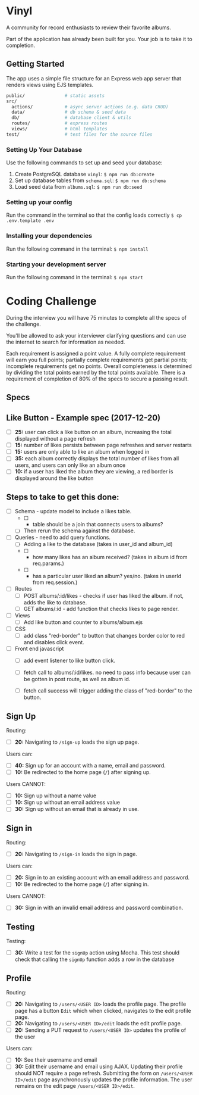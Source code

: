 # Vinyl

A community for record enthusiasts to review their favorite albums.

Part of the application has already been built for you. Your job is to take it to completion.

## Getting Started

The app uses a simple file structure for an Express web app server that renders views using EJS templates.

```sh
public/               # static assets
src/
  actions/            # async server actions (e.g. data CRUD)
  data/               # db schema & seed data
  db/                 # database client & utils
  routes/             # express routes
  views/              # html templates
test/                 # test files for the source files
```

### Setting Up Your Database

Use the following commands to set up and seed your database:

1. Create PostgreSQL database `vinyl`: `$ npm run db:create`
1. Set up database tables from `schema.sql`: `$ npm run db:schema`
1. Load seed data from `albums.sql`: `$ npm run db:seed`

### Setting up your config

Run the command in the terminal so that the config loads correctly
`$ cp .env.template .env`

### Installing your dependencies

Run the following command in the terminal:
`$ npm install`

### Starting your development server

Run the following command in the terminal:
`$ npm start`


# Coding Challenge

During the interview you will have 75 minutes to complete all the specs of the challenge.

You'll be allowed to ask your interviewer clarifying questions and can use the internet to search for information as needed.

Each requirement is assigned a point value. A fully complete requirement will earn you full points; partially complete requirements get partial points; incomplete requirements get no points. Overall completeness is determined by dividing the total points earned by the total points available. There is a requirement of completion of 80% of the specs to secure a passing result.

## Specs

## Like Button - Example spec (2017-12-20)


- [ ] __25:__ user can click a like button on an album, increasing the total displayed without a page refresh
- [ ] __15:__ number of likes persists between page refreshes and server restarts
- [ ] __15:__ users are only able to like an album when logged in
- [ ] __35:__ each album correctly displays the total number of likes from all users, and users can only like an album once
- [ ] __10:__ if a user has liked the album they are viewing, a red border is displayed around the like button

## Steps to take to get this done:

- [ ] Schema - update model to include a likes table.
  - [ ] - table should be a join that connects users to albums?
  - [ ] Then rerun the schema against the database.
- [ ] Queries - need to add query functions.
  - [ ] Adding a like to the database (takes in user_id and album_id)
  - [ ] - how many likes has an album received? (takes in album id from req.params.)
  - [ ] - has a particular user liked an album? yes/no. (takes in userId from req.session.)
- [ ] Routes
  - [ ] POST albums/:id/likes - checks if user has liked the album. if not, adds the like to database.
  - [ ] GET albums/:id - add function that checks likes to page render.
- [ ] Views
  - [ ] Add like button and counter to albums/album.ejs
- [ ] CSS
  - [ ] add class "red-border" to button that changes border color to red and disables click event.
- [ ] Front end javascript
  - [ ] add event listener to like button click.
  - [ ] fetch call to albums/:id/likes. no need to pass info because user can be gotten in post route, as well as album id.
  - [ ] fetch call success will trigger adding the class of "red-border" to the button.




## Sign Up

Routing:
- [ ] __20:__ Navigating to `/sign-up` loads the sign up page.

Users can:
- [ ] __40:__ Sign up for an account with a name, email and password.
- [ ] __10:__ Be redirected to the home page (`/`) after signing up.

Users CANNOT:
- [ ] __10:__ Sign up without a name value
- [ ] __10:__ Sign up without an email address value
- [ ] __30:__ Sign up without an email that is already in use.

## Sign in

Routing:
- [ ] __20:__ Navigating to `/sign-in` loads the sign in page.

Users can:
- [ ] __20:__ Sign in to an existing account with an email address and password.
- [ ] __10:__ Be redirected to the home page (`/`) after signing in.

Users CANNOT:

- [ ] __30:__ Sign in with an invalid email address and password combination.

## Testing

Testing:
- [ ] __30:__ Write a test for the `signUp` action using Mocha. This test should check that calling the `signUp` function adds a row in the database

## Profile

Routing:
- [ ] __20:__ Navigating to `/users/<USER ID>` loads the profile page. The profile page has a button `Edit` which when clicked, navigates to the edit profile page.
- [ ] __20:__ Navigating to `/users/<USER ID>/edit` loads the edit profile page.
- [ ] __20:__ Sending a PUT request to `/users/<USER ID>` updates the profile of the user

Users can:
- [ ] __10:__ See their username and email
- [ ] __30:__ Edit their username and email using AJAX. Updating their profile should NOT require a page refresh. Submitting the form on `/users/<USER ID>/edit` page asynchronously updates the profile information. The user remains on the edit page `/users/<USER ID>/edit`.
